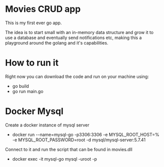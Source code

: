# Movies CRUD app

This is my first ever go app.

The idea is to start small with an in-memory data structure and grow it to use a database and eventually send notifications etc, making this a playground around the golang and it's capabilities.

# How to run it
Right now you can download the code and run on your machine using:
- go build
- go run main.go

# Docker Mysql
Create a docker instance of mysql server
- docker run --name=mysql-go -p3306:3306 -e MYSQL_ROOT_HOST=% -e MYSQL_ROOT_PASSWORD=root -d mysql/mysql-server:5.7.41

Connect to it and run the script that can be found in movies.dll
- docker exec -it mysql-go mysql -uroot -p